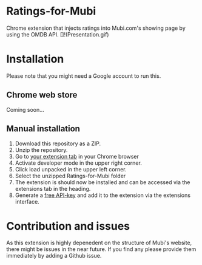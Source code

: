 # Ratings-for-Mubi
Chrome extension that injects ratings into Mubi.com's showing page by using the OMDB API. 
[]!(Presentation.gif)

# Installation
Please note that you might need a Google account to run this. 

## Chrome web store
Coming soon...

## Manual installation
1. Download this repository as a ZIP. 
2. Unzip the repository. 
3. Go to [your extension tab](chrome://extensions/) in your Chrome browser
4. Activate developer mode in the upper right corner. 
5. Click load unpacked in the upper left corner. 
6. Select the unzipped Ratings-for-Mubi folder
7. The extension is should now be installed and can be accessed via the extensions tab in the heading. 
8. Generate a [free API-key](http://www.omdbapi.com/apikey.aspx) and add it to the extension via the extensions interface. 

# Contribution and issues
As this extension is highly depenedent on the structure of Mubi's website, there might be issues in the near future.
If you find any please provide them immediately by adding a Github issue. 





